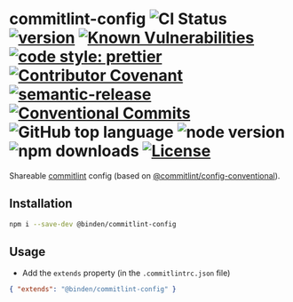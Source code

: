# commitlint-config ![CI Status](https://github.com/binden-js/commitlint-config/workflows/CI/badge.svg) [![version](https://img.shields.io/github/package-json/v/binden-js/commitlint-config?style=plastic)](https://github.com/binden-js/commitlint-config/releases) [![Known Vulnerabilities](https://snyk.io/test/github/binden-js/commitlint-config/badge.svg)](https://snyk.io/test/github/binden-js/commitlint-config) [![code style: prettier](https://img.shields.io/badge/code_style-prettier-ff69b4.svg)](https://github.com/prettier/prettier) [![Contributor Covenant](https://img.shields.io/badge/Contributor%20Covenant-2.1-4baaaa.svg)](CODE_OF_CONDUCT.md) [![semantic-release](https://img.shields.io/badge/semantic--release-conventional--commits-e10079.svg?logo=semantic-release)](https://github.com/semantic-release/semantic-release) [![Conventional Commits](https://img.shields.io/badge/Conventional%20Commits-1.0.0-yellow.svg)](https://conventionalcommits.org) ![GitHub top language](https://img.shields.io/github/languages/top/binden-js/commitlint-config) ![node version](https://img.shields.io/node/v/@binden/commitlint-config) ![npm downloads](https://img.shields.io/npm/dt/@binden/commitlint-config) [![License](https://img.shields.io/github/license/binden-js/commitlint-config)](LICENSE)

Shareable [commitlint](https://commitlint.js.org/) config (based on [@commitlint/config-conventional](https://www.npmjs.com/package/@commitlint/config-conventional)).

## Installation

```sh
npm i --save-dev @binden/commitlint-config
```

## Usage

- Add the `extends` property (in the `.commitlintrc.json` file)

```json
{ "extends": "@binden/commitlint-config" }
```
